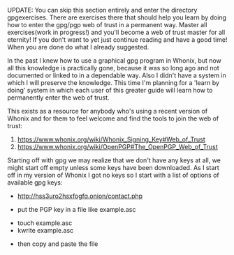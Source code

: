 UPDATE: You can skip this section entirely and enter the directory gpgexercises. There are exercises there that should help you learn by doing how to enter the gpg/pgp web of trust in a permanent way. Master all exercises(work in progress!) and you'll become a web of trust master for all eternity!
If you don't want to yet just continue reading and have a good time! When you are done do what I already suggested.

In the past I knew how to use a graphical gpg program in Whonix, but now all this knowledge is practically gone, because it was so long ago and not documented or linked to in a dependable way.
Also I didn't have a system in which I will preserve the knowledge. This time I'm planning for a 'learn by doing' system in which each user of this greater guide will learn how to permanently enter the web of trust.

This exists as a resource for anybody who's using a recent version of Whonix and for them to feel welcome and find the tools to join the web of trust:

1. https://www.whonix.org/wiki/Whonix_Signing_Key#Web_of_Trust
2. https://www.whonix.org/wiki/OpenPGP#The_OpenPGP_Web_of_Trust

Starting off with gpg we may realize that we don't have any keys at all, we might start off empty unless some keys have been downloaded. As I start off in my version of Whonix I got no keys so I start with a list of options of available gpg keys:
* http://hss3uro2hsxfogfq.onion/contact.php
- put the PGP key in a file like example.asc
* touch example.asc
* kwrite example.asc
- then copy and paste the file






